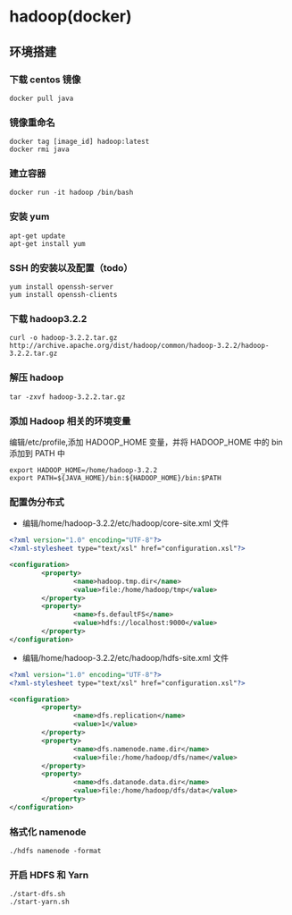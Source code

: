 # hadoop(docker)

## 环境搭建

### 下载 centos 镜像

```shell
docker pull java
```

### 镜像重命名

```shell
docker tag [image_id] hadoop:latest
docker rmi java
```

### 建立容器

```shell
docker run -it hadoop /bin/bash
```

### 安装 yum

```shell
apt-get update
apt-get install yum
```

### SSH 的安装以及配置（todo）

```shell
yum install openssh-server
yum install openssh-clients
```

### 下载 hadoop3.2.2

```shell
curl -o hadoop-3.2.2.tar.gz  http://archive.apache.org/dist/hadoop/common/hadoop-3.2.2/hadoop-3.2.2.tar.gz
```

### 解压 hadoop

```shell
tar -zxvf hadoop-3.2.2.tar.gz
```

### 添加 Hadoop 相关的环境变量

编辑/etc/profile,添加 HADOOP_HOME 变量，并将 HADOOP_HOME 中的 bin 添加到 PATH 中

```shell
export HADOOP_HOME=/home/hadoop-3.2.2
export PATH=${JAVA_HOME}/bin:${HADOOP_HOME}/bin:$PATH
```

### 配置伪分布式

- 编辑/home/hadoop-3.2.2/etc/hadoop/core-site.xml 文件

```xml
<?xml version="1.0" encoding="UTF-8"?>
<?xml-stylesheet type="text/xsl" href="configuration.xsl"?>

<configuration>
        <property>
                <name>hadoop.tmp.dir</name>
                <value>file:/home/hadoop/tmp</value>
        </property>
        <property>
                <name>fs.defaultFS</name>
                <value>hdfs://localhost:9000</value>
        </property>
</configuration>
```

- 编辑/home/hadoop-3.2.2/etc/hadoop/hdfs-site.xml 文件

```xml
<?xml version="1.0" encoding="UTF-8"?>
<?xml-stylesheet type="text/xsl" href="configuration.xsl"?>

<configuration>
        <property>
                <name>dfs.replication</name>
                <value>1</value>
        </property>
        <property>
                <name>dfs.namenode.name.dir</name>
                <value>file:/home/hadoop/dfs/name</value>
        </property>
        <property>
                <name>dfs.datanode.data.dir</name>
                <value>file:/home/hadoop/dfs/data</value>
        </property>
</configuration>
```

### 格式化 namenode

```shell
./hdfs namenode -format
```

### 开启 HDFS 和 Yarn

```shell
./start-dfs.sh
./start-yarn.sh
```
